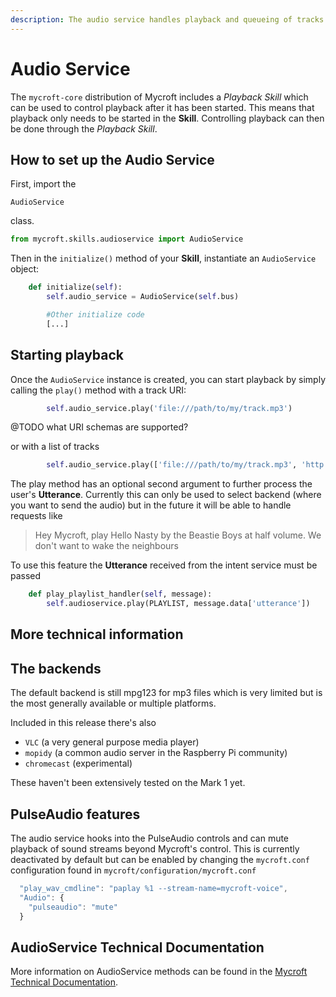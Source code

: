```yaml
---
description: The audio service handles playback and queueing of tracks.
---
```


# Audio Service

The `mycroft-core` distribution of Mycroft includes a _Playback Skill_ which can be used to control playback after it has been started. This means that playback only needs to be started in the **Skill**. Controlling playback can then be done through the _Playback Skill_.

## How to set up the Audio Service

First, import the

`AudioService`

class.

```python
from mycroft.skills.audioservice import AudioService
```

Then in the `initialize()` method of your **Skill**, instantiate an `AudioService` object:

```python
    def initialize(self):
        self.audio_service = AudioService(self.bus)

        #Other initialize code
        [...]
```

## Starting playback

Once the `AudioService` instance is created, you can start playback by simply calling the `play()` method with a track URI:

```python
        self.audio_service.play('file:///path/to/my/track.mp3')
```

@TODO what URI schemas are supported?

or with a list of tracks

```python
        self.audio_service.play(['file:///path/to/my/track.mp3', 'http://tracks-online.com/my/track.mp3'])
```

The play method has an optional second argument to further process the user's **Utterance**. Currently this can only be used to select backend \(where you want to send the audio\) but in the future it will be able to handle requests like

> Hey Mycroft, play Hello Nasty by the Beastie Boys at half volume. We don't want to wake the neighbours

To use this feature the **Utterance** received from the intent service must be passed

```python
    def play_playlist_handler(self, message):
        self.audioservice.play(PLAYLIST, message.data['utterance'])
```

## More technical information

## The backends

The default backend is still mpg123 for mp3 files which is very limited but is the most generally available or multiple platforms.

Included in this release there's also

* `VLC` \(a very general purpose media player\)
* `mopidy` \(a common audio server in the Raspberry Pi community\)
* `chromecast` \(experimental\)

These haven't been extensively tested on the Mark 1 yet.

## PulseAudio features

The audio service hooks into the PulseAudio controls and can mute playback of sound streams beyond Mycroft's control. This is currently deactivated by default but can be enabled by changing the `mycroft.conf` configuration found in `mycroft/configuration/mycroft.conf`

```javascript
  "play_wav_cmdline": "paplay %1 --stream-name=mycroft-voice",
  "Audio": {
    "pulseaudio": "mute"
  }
```

## AudioService Technical Documentation

More information on AudioService methods can be found in the [Mycroft Technical Documentation](https://mycroft-core.readthedocs.io/en/master/source/mycroft.html#audioservice-class).


